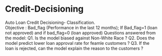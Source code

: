 # Credit-Decisioning
Auto Loan Credit Decisioning- Classification.  
Objective : Bad_flag (Performance in the last 12 months); If Bad_flag=1 (loan not approved) and if bad_flag=0 (loan approved)
Questions answered from the model:
Q1. Is the model biased against Non-White Race ?
Q2. Does the model predict lower loan approval rate for feamle customers ?
Q3. If the loan is rejected, can the model explain the reason to the customers ? 
